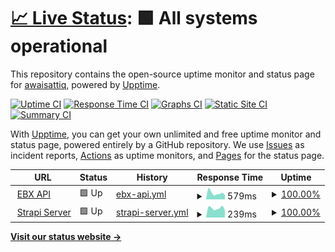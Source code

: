 # [📈 Live Status](https://awaisattiq.github.io/upptime): <!--live status--> **🟩 All systems operational**

This repository contains the open-source uptime monitor and status page for [awaisattiq](https://awaisattiq.github.io/upptime), powered by [Upptime](https://github.com/upptime/upptime).

[![Uptime CI](https://github.com/awaisattiq/upptime/workflows/Uptime%20CI/badge.svg)](https://github.com/awaisattiq/upptime/actions?query=workflow%3A%22Uptime+CI%22)
[![Response Time CI](https://github.com/awaisattiq/upptime/workflows/Response%20Time%20CI/badge.svg)](https://github.com/awaisattiq/upptime/actions?query=workflow%3A%22Response+Time+CI%22)
[![Graphs CI](https://github.com/awaisattiq/upptime/workflows/Graphs%20CI/badge.svg)](https://github.com/awaisattiq/upptime/actions?query=workflow%3A%22Graphs+CI%22)
[![Static Site CI](https://github.com/awaisattiq/upptime/workflows/Static%20Site%20CI/badge.svg)](https://github.com/awaisattiq/upptime/actions?query=workflow%3A%22Static+Site+CI%22)
[![Summary CI](https://github.com/awaisattiq/upptime/workflows/Summary%20CI/badge.svg)](https://github.com/awaisattiq/upptime/actions?query=workflow%3A%22Summary+CI%22)

With [Upptime](https://upptime.js.org), you can get your own unlimited and free uptime monitor and status page, powered entirely by a GitHub repository. We use [Issues](https://github.com/awaisattiq/upptime/issues) as incident reports, [Actions](https://github.com/awaisattiq/upptime/actions) as uptime monitors, and [Pages](https://awaisattiq.github.io/upptime) for the status page.

<!--start: status pages-->
<!-- This summary is generated by Upptime (https://github.com/upptime/upptime) -->
<!-- Do not edit this manually, your changes will be overwritten -->
<!-- prettier-ignore -->
| URL | Status | History | Response Time | Uptime |
| --- | ------ | ------- | ------------- | ------ |
| <img alt="" src="https://icons.duckduckgo.com/ip3/api.etihadtown.com.pk.ico" height="13"> [EBX API](https://api.etihadtown.com.pk/) | 🟩 Up | [ebx-api.yml](https://github.com/awaisattiq/upptime/commits/HEAD/history/ebx-api.yml) | <details><summary><img alt="Response time graph" src="./graphs/ebx-api/response-time-week.png" height="20"> 579ms</summary><br><a href="https://awaisattiq.github.io/upptime/history/ebx-api"><img alt="Response time 784" src="https://img.shields.io/endpoint?url=https%3A%2F%2Fraw.githubusercontent.com%2Fawaisattiq%2Fupptime%2FHEAD%2Fapi%2Febx-api%2Fresponse-time.json"></a><br><a href="https://awaisattiq.github.io/upptime/history/ebx-api"><img alt="24-hour response time 565" src="https://img.shields.io/endpoint?url=https%3A%2F%2Fraw.githubusercontent.com%2Fawaisattiq%2Fupptime%2FHEAD%2Fapi%2Febx-api%2Fresponse-time-day.json"></a><br><a href="https://awaisattiq.github.io/upptime/history/ebx-api"><img alt="7-day response time 579" src="https://img.shields.io/endpoint?url=https%3A%2F%2Fraw.githubusercontent.com%2Fawaisattiq%2Fupptime%2FHEAD%2Fapi%2Febx-api%2Fresponse-time-week.json"></a><br><a href="https://awaisattiq.github.io/upptime/history/ebx-api"><img alt="30-day response time 784" src="https://img.shields.io/endpoint?url=https%3A%2F%2Fraw.githubusercontent.com%2Fawaisattiq%2Fupptime%2FHEAD%2Fapi%2Febx-api%2Fresponse-time-month.json"></a><br><a href="https://awaisattiq.github.io/upptime/history/ebx-api"><img alt="1-year response time 784" src="https://img.shields.io/endpoint?url=https%3A%2F%2Fraw.githubusercontent.com%2Fawaisattiq%2Fupptime%2FHEAD%2Fapi%2Febx-api%2Fresponse-time-year.json"></a></details> | <details><summary><a href="https://awaisattiq.github.io/upptime/history/ebx-api">100.00%</a></summary><a href="https://awaisattiq.github.io/upptime/history/ebx-api"><img alt="All-time uptime 100.00%" src="https://img.shields.io/endpoint?url=https%3A%2F%2Fraw.githubusercontent.com%2Fawaisattiq%2Fupptime%2FHEAD%2Fapi%2Febx-api%2Fuptime.json"></a><br><a href="https://awaisattiq.github.io/upptime/history/ebx-api"><img alt="24-hour uptime 100.00%" src="https://img.shields.io/endpoint?url=https%3A%2F%2Fraw.githubusercontent.com%2Fawaisattiq%2Fupptime%2FHEAD%2Fapi%2Febx-api%2Fuptime-day.json"></a><br><a href="https://awaisattiq.github.io/upptime/history/ebx-api"><img alt="7-day uptime 100.00%" src="https://img.shields.io/endpoint?url=https%3A%2F%2Fraw.githubusercontent.com%2Fawaisattiq%2Fupptime%2FHEAD%2Fapi%2Febx-api%2Fuptime-week.json"></a><br><a href="https://awaisattiq.github.io/upptime/history/ebx-api"><img alt="30-day uptime 100.00%" src="https://img.shields.io/endpoint?url=https%3A%2F%2Fraw.githubusercontent.com%2Fawaisattiq%2Fupptime%2FHEAD%2Fapi%2Febx-api%2Fuptime-month.json"></a><br><a href="https://awaisattiq.github.io/upptime/history/ebx-api"><img alt="1-year uptime 100.00%" src="https://img.shields.io/endpoint?url=https%3A%2F%2Fraw.githubusercontent.com%2Fawaisattiq%2Fupptime%2FHEAD%2Fapi%2Febx-api%2Fuptime-year.json"></a></details>
| <img alt="" src="https://icons.duckduckgo.com/ip3/49.12.146.184.ico" height="13"> [Strapi Server](http://49.12.146.184:1337/) | 🟩 Up | [strapi-server.yml](https://github.com/awaisattiq/upptime/commits/HEAD/history/strapi-server.yml) | <details><summary><img alt="Response time graph" src="./graphs/strapi-server/response-time-week.png" height="20"> 239ms</summary><br><a href="https://awaisattiq.github.io/upptime/history/strapi-server"><img alt="Response time 275" src="https://img.shields.io/endpoint?url=https%3A%2F%2Fraw.githubusercontent.com%2Fawaisattiq%2Fupptime%2FHEAD%2Fapi%2Fstrapi-server%2Fresponse-time.json"></a><br><a href="https://awaisattiq.github.io/upptime/history/strapi-server"><img alt="24-hour response time 223" src="https://img.shields.io/endpoint?url=https%3A%2F%2Fraw.githubusercontent.com%2Fawaisattiq%2Fupptime%2FHEAD%2Fapi%2Fstrapi-server%2Fresponse-time-day.json"></a><br><a href="https://awaisattiq.github.io/upptime/history/strapi-server"><img alt="7-day response time 239" src="https://img.shields.io/endpoint?url=https%3A%2F%2Fraw.githubusercontent.com%2Fawaisattiq%2Fupptime%2FHEAD%2Fapi%2Fstrapi-server%2Fresponse-time-week.json"></a><br><a href="https://awaisattiq.github.io/upptime/history/strapi-server"><img alt="30-day response time 275" src="https://img.shields.io/endpoint?url=https%3A%2F%2Fraw.githubusercontent.com%2Fawaisattiq%2Fupptime%2FHEAD%2Fapi%2Fstrapi-server%2Fresponse-time-month.json"></a><br><a href="https://awaisattiq.github.io/upptime/history/strapi-server"><img alt="1-year response time 275" src="https://img.shields.io/endpoint?url=https%3A%2F%2Fraw.githubusercontent.com%2Fawaisattiq%2Fupptime%2FHEAD%2Fapi%2Fstrapi-server%2Fresponse-time-year.json"></a></details> | <details><summary><a href="https://awaisattiq.github.io/upptime/history/strapi-server">100.00%</a></summary><a href="https://awaisattiq.github.io/upptime/history/strapi-server"><img alt="All-time uptime 100.00%" src="https://img.shields.io/endpoint?url=https%3A%2F%2Fraw.githubusercontent.com%2Fawaisattiq%2Fupptime%2FHEAD%2Fapi%2Fstrapi-server%2Fuptime.json"></a><br><a href="https://awaisattiq.github.io/upptime/history/strapi-server"><img alt="24-hour uptime 100.00%" src="https://img.shields.io/endpoint?url=https%3A%2F%2Fraw.githubusercontent.com%2Fawaisattiq%2Fupptime%2FHEAD%2Fapi%2Fstrapi-server%2Fuptime-day.json"></a><br><a href="https://awaisattiq.github.io/upptime/history/strapi-server"><img alt="7-day uptime 100.00%" src="https://img.shields.io/endpoint?url=https%3A%2F%2Fraw.githubusercontent.com%2Fawaisattiq%2Fupptime%2FHEAD%2Fapi%2Fstrapi-server%2Fuptime-week.json"></a><br><a href="https://awaisattiq.github.io/upptime/history/strapi-server"><img alt="30-day uptime 100.00%" src="https://img.shields.io/endpoint?url=https%3A%2F%2Fraw.githubusercontent.com%2Fawaisattiq%2Fupptime%2FHEAD%2Fapi%2Fstrapi-server%2Fuptime-month.json"></a><br><a href="https://awaisattiq.github.io/upptime/history/strapi-server"><img alt="1-year uptime 100.00%" src="https://img.shields.io/endpoint?url=https%3A%2F%2Fraw.githubusercontent.com%2Fawaisattiq%2Fupptime%2FHEAD%2Fapi%2Fstrapi-server%2Fuptime-year.json"></a></details>

<!--end: status pages-->

[**Visit our status website →**](https://awaisattiq.github.io/upptime)
